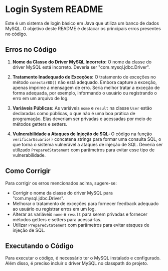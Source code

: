 # Login System README

Este é um sistema de login básico em Java que utiliza um banco de dados MySQL. O objetivo deste README é destacar os principais erros presentes no código.

## Erros no Código

1. **Nome da Classe do Driver MySQL Incorreto:**
   O nome da classe do driver MySQL está incorreto. Deveria ser "com.mysql.jdbc.Driver".

2. **Tratamento Inadequado de Exceções:**
   O tratamento de exceções no método `conectarBD()` não está adequado. Embora capture a exceção, apenas imprime a mensagem de erro. Seria melhor tratar a exceção de forma adequada, por exemplo, informando o usuário ou registrando o erro em um arquivo de log.

3. **Variáveis Públicas:**
   As variáveis `nome` e `result` na classe `User` estão declaradas como públicas, o que não é uma boa prática de programação. Elas deveriam ser privadas e acessadas por meio de métodos getters e setters.

4. **Vulnerabilidade a Ataques de Injeção de SQL:**
   O código na função `verificarUsuario()` concatena strings para formar uma consulta SQL, o que torna o sistema vulnerável a ataques de injeção de SQL. Deveria ser utilizado `PreparedStatement` com parâmetros para evitar esse tipo de vulnerabilidade.

## Como Corrigir

Para corrigir os erros mencionados acima, sugere-se:

- Corrigir o nome da classe do driver MySQL para "com.mysql.jdbc.Driver".
- Melhorar o tratamento de exceções para fornecer feedback adequado ao usuário ou registrar erros em um log.
- Alterar as variáveis `nome` e `result` para serem privadas e fornecer métodos getters e setters para acessá-las.
- Utilizar `PreparedStatement` com parâmetros para evitar ataques de injeção de SQL.

## Executando o Código

Para executar o código, é necessário ter o MySQL instalado e configurado. Além disso, é preciso incluir o driver MySQL no classpath do projeto.



